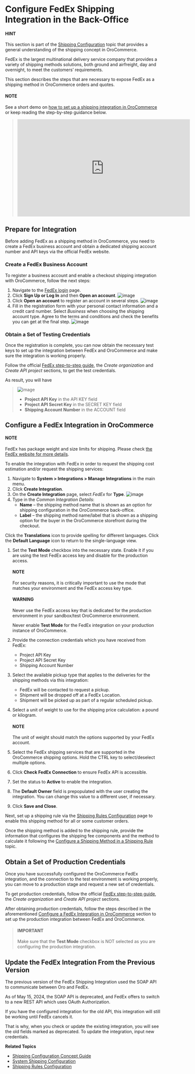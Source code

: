 <a id="doc-integrations-fedex"></a>

# Configure FedEx Shipping Integration in the Back-Office

#### HINT
This section is part of the [Shipping Configuration](../../../../concept-guides/administration/shipping-configuration/index.md#admin-guide-shipping) topic that provides a general understanding of the shipping concept in OroCommerce.

FedEx is the largest multinational delivery service company that provides a variety of shipping methods solutions, both ground and airfreight, day and overnight, to meet the customers’ requirements.

This section describes the steps that are necessary to expose FedEx as a shipping method in OroCommerce orders and quotes.

#### NOTE
See a short demo on <a href="https://academy.oroinc.com/media-library/create-shipping-integrations" target="_blank">how to set up a shipping integration in OroCommerce</a> or keep reading the step-by-step guidance below.

> <iframe width="560" height="315" src="https://www.youtube.com/embed/ileKXVTG6B8" frameborder="0" allowfullscreen></iframe>

## Prepare for Integration

Before adding FedEx as a shipping method in OroCommerce, you need to create a FedEx business account and obtain a dedicated shipping account number and API keys via the official FedEx website.

### Create a FedEx Business Account

To register a business account and enable a checkout shipping integration with OroCommerce, follow the next steps:

1. Navigate to the <a href="https://www.fedex.com/en-us/home.html" target="_blank">FedEx login</a> page.
2. Click **Sign Up or Log In** and then **Open an account**.
   ![image](user/img/system/integrations/FedEx/fedex_login_page.png)
3. Click **Open an account** to register an account in several steps.
   ![image](user/img/system/integrations/FedEx/fedex_open_account.png)
4. Fill in the registration form with your personal contact information and a credit card number. Select *Business* when choosing the shipping account type. Agree to the terms and conditions and check the benefits you can get at the final step.
   ![image](user/img/system/integrations/FedEx/fedex_account_registration.png)

### Obtain a Set of Testing Credentials

Once the registration is complete, you can now obtain the necessary test keys to set up the integration between FedEx and OroCommerce and make sure the integration is working properly.

Follow the official <a href="https://developer.fedex.com/api/en-us/get-started.html#step3" target="_blank">FedEx step-to-step guide</a>, the *Create organization* and *Create API project* sections,
to get the test credentials.

As result, you will have

> ![image](user/img/system/integrations/FedEx/fedex_api_project.png)
> * **Project API Key** in the API KEY field
> * **Project API Secret Key** in the SECRET KEY field
> * **Shipping Account Number** in the ACCOUNT field

## Configure a FedEx Integration in OroCommerce

#### NOTE
FedEx has package weight and size limits for shipping. Please check <a href="https://www.fedex.com/content/dam/fedex/us-united-states/services/GrlPkgGuidelines_fxcom.pdf" target="_blank">the FedEx website for more details</a>.

To enable the integration with FedEx in order to request the shipping cost estimation and/or request the shipping services:

1. Navigate to **System > Integrations > Manage Integrations** in the main menu.
2. Click **Create Integration**.
3. On the **Create Integration** page, select *FedEx* for **Type**.
   ![image](user/img/system/integrations/FedEx/fedex_create_integration.png)
4. Type in the *Common Integration Details*:
   * **Name** – the shipping method name that is shown as an option for shipping configuration in the OroCommerce back-office.
   * **Label** – the shipping method name/label that is shown as a shipping option for the buyer in the OroCommerce storefront during the checkout.

Click the <i class="fas fa-language" aria-hidden="true"></i> **Translations** icon to provide spelling for different languages. Click the <i class="fas fa-language" aria-hidden="true"></i> **Default Language** icon to return to the single-language view.

1. Set the **Test Mode** checkbox into the necessary state. Enable it if you are using the test FedEx access key and disable for the production access.

   #### NOTE
   For security reasons, it is critically important to use the mode that matches your environment and the FedEx access key type.

   #### WARNING
   Never use the FedEx access key that is dedicated for the production environment in your sandbox/test OroCommerce environment.

   Never enable **Test Mode** for the FedEx integration on your production instance of OroCommerce.
2. Provide the connection credentials which you have received from FedEx:
   * Project API Key
   * Project API Secret Key
   * Shipping Account Number
3. Select the available pickup type that applies to the deliveries for the shipping methods via this integration:
   * FedEx will be contacted to request a pickup.
   * Shipment will be dropped off at a FedEx Location.
   * Shipment will be picked up as part of a regular scheduled pickup.
4. Select a unit of weight to use for the shipping price calculation: a pound or kilogram.

   #### NOTE
   The unit of weight should match the options supported by your FedEx account.
5. Select the FedEx shipping services that are supported in the OroCommerce shipping options. Hold the CTRL key to select/deselect multiple options.
6. Click **Check FedEx Connection** to ensure FedEx API is accessible.
7. Set the status to **Active** to enable the integration.
8. The **Default Owner** field is prepopulated with the user creating the integration. You can change this value to a different user, if necessary.
9. Click **Save and Close**.

Next, set up a shipping rule via the [Shipping Rules Configuration](../../shipping-rules/index.md#sys-shipping-rules) page to enable this shipping method for all or some customer orders.

Once the shipping method is added to the shipping rule, provide the information that configures the shipping fee components and the method to calculate it following the [Configure a Shipping Method in a Shipping Rule](../../shipping-rules/index.md#doc-shipping-rules-shipping-methods-detailed) topic.

## Obtain a Set of Production Credentials

Once you have successfully configured the OroCommerce FedEx integration, and the connection to the test environment is working properly, you can move to a production stage and request a new set of credentials.

To get production credentials, follow the official <a href="https://developer.fedex.com/api/en-us/get-started.html#step3" target="_blank">FedEx step-to-step guide</a>, the *Create organization* and *Create API project* sections.

After obtaining production credentials, follow the steps described in the aforementioned [Configure a FedEx Integration in OroCommerce]() section to set up the production integration between FedEx and OroCommerce.

> #### IMPORTANT
> Make sure that the **Test Mode** checkbox is NOT selected as you are configuring the production integration.

## Update the FedEx Integration From the Previous Version

The previous version of the FedEx Shipping Integration used the SOAP API to communicate between Oro and FedEx.

As of May 15, 2024, the SOAP API is deprecated, and FedEx offers to switch to a new REST API which uses OAuth Authorization.

If you have the configured integration for the old API, this integration will still be working until FedEx cancels it.

That is why, when you check or update the existing integration, you will see the old fields marked as deprecated. To update the integration, input new credentials.

**Related Topics**

* [Shipping Configuration Concept Guide](../../../../concept-guides/administration/shipping-configuration/index.md#admin-guide-shipping)
* [System Shipping Configuration](../../configuration/commerce/shipping/index.md#configuration-guide-commerce-configuration-shipping)
* [Shipping Rules Configuration](../../shipping-rules/index.md#sys-shipping-rules)

<!-- fa-bars = fa-navicon -->
<!-- Ic Tiles is used as Set As Default in saved views, and as tiles in display layout options -->
<!-- IcPencil refers to Rename in Commerce and Inline Editing in CRM -->
<!-- Check mark in the square. -->
<!-- SortDesc is also used as drop-down arrow -->
<!-- A -->
<!-- B -->
<!-- C -->
<!-- D -->
<!-- E -->
<!-- F -->
<!-- G -->
<!-- H -->
<!-- I -->
<!-- L -->
<!-- M -->
<!-- P -->
<!-- R -->
<!-- S -->
<!-- T -->
<!-- U -->
<!-- Z -->

